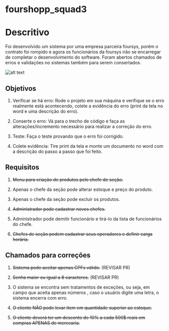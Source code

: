 # fourshopp_squad3

# Descritivo

Foi desenvolvido um sistema por uma empresa parceira foursys, porém o contrato foi rompido e agora os funcionários da foursys irão se encarregar de completar o desenvolvimento do software. Foram abertos chamados de erros e validações no sistemas também para serem consertados.

![alt text](https://github.com/urielcaire/learnmd/blob/master/imgs/solaire.gif "Praise the sun!")

## Objetivos

1. Verificar se há erro: Rode o projeto em sua máquina e verifique se o erro realmente está
acontecendo, colete a evidência do erro (print da tela no word e uma descrição do erro).

2. Conserte o erro: Vá para o trecho de código e faça as alterações/incremento necessário
para realizar a correção do erro.

3. Teste: Faça o teste provando que o erro foi corrigido.
 
4. Colete evidência: Tire print da tela e monte um documento no word com a descrição do
passo a passo que foi feito.

## Requisitos

1. ~~Menu para criação de produtos pelo chefe de seção.~~

2. Apenas o chefe da seção pode alterar estoque e preço do produto.

3. Apenas o chefe da seção pode excluir os produtos.

4. ~~Administrador pode cadastrar novos chefes.~~

5. Administrador pode demitir funcionário e tirá-lo da lista de funcionários do chefe.

6. ~~Chefes de seção podem cadastrar seus operadores e definir carga horária.~~

## Chamados para correções

1. ~~Sistema pode aceitar apenas CPFs válido.~~ (REVISAR PR)

2. ~~Senha maior ou igual a 8 caracteres.~~ (REVISAR PR)

3. O sistema se encontra sem tratamentos de exceções, ou seja, em campo que
aceita apenas números , caso o usuário digite uma letra, o sistema encerra com
erro.

4. ~~O cliente NÃO pode levar item em quantidade superior ao estoque.~~

5. ~~O cliente deverá ter um desconto de 10% a cada 500$ reais em compras
APENAS de mercearia.~~
